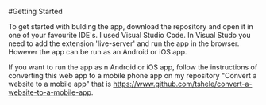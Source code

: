 

#Getting Started

To get started with bulding the app, download the repository and open it in one of your favourite IDE's. I used Visual Studio Code. In Visual Studo you need to add the extension 'live-server' and run the app in the browser. However the app can be run as an Android or  iOS app. 

If you want to run the app as n Android or iOS app, follow the instructions of converting this web app to a mobile phone app on my repository "Convert a website to a mobile app" that is https://www.github.com/tshele/convert-a-website-to-a-mobile-app.
